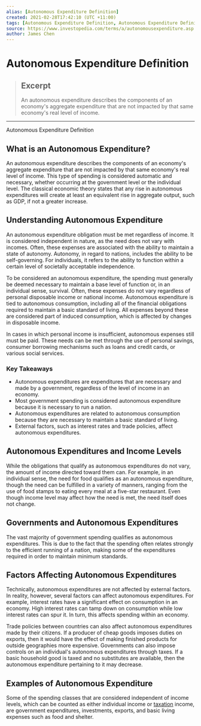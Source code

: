 ```yaml
---
alias: [Autonomous Expenditure Definition]
created: 2021-02-28T17:42:10 (UTC +11:00)
tags: [Autonomous Expenditure Definition, Autonomous Expenditure Definition]
source: https://www.investopedia.com/terms/a/autonomousexpenditure.asp
author: James Chen
---
```


# Autonomous Expenditure Definition

> ## Excerpt
> An autonomous expenditure describes the components of an economy's aggregate expenditure that are not impacted by that same economy's real level of income.

---

Autonomous Expenditure Definition
## What is an Autonomous Expenditure?

An autonomous expenditure describes the components of an economy's aggregate expenditure that are not impacted by that same economy's real level of income. This type of spending is considered automatic and necessary, whether occurring at the government level or the individual level. The classical economic theory states that any rise in autonomous expenditures will create at least an equivalent rise in aggregate output, such as GDP, if not a greater increase.

## Understanding Autonomous Expenditure

An autonomous expenditure obligation must be met regardless of income. It is considered independent in nature, as the need does not vary with incomes. Often, these expenses are associated with the ability to maintain a state of autonomy. Autonomy, in regard to nations, includes the ability to be self-governing. For individuals, it refers to the ability to function within a certain level of societally acceptable independence.

To be considered an autonomous expenditure, the spending must generally be deemed necessary to maintain a base level of function or, in an individual sense, survival. Often, these expenses do not vary regardless of personal disposable income or national income. Autonomous expenditure is tied to autonomous consumption, including all of the financial obligations required to maintain a basic standard of living. All expenses beyond these are considered part of induced consumption, which is affected by changes in disposable income.

In cases in which personal income is insufficient, autonomous expenses still must be paid. These needs can be met through the use of personal savings, consumer borrowing mechanisms such as loans and credit cards, or various social services.

### Key Takeaways

-   Autonomous expenditures are expenditures that are necessary and made by a government, regardless of the level of income in an economy.
-   Most government spending is considered autonomous expenditure because it is necessary to run a nation.
-   Autonomous expenditures are related to autonomous consumption because they are necessary to maintain a basic standard of living.
-   External factors, such as interest rates and trade policies, affect autonomous expenditures.

## Autonomous Expenditures and Income Levels

While the obligations that qualify as autonomous expenditures do not vary, the amount of income directed toward them can. For example, in an individual sense, the need for food qualifies as an autonomous expenditure, though the need can be fulfilled in a variety of manners, ranging from the use of food stamps to eating every meal at a five-star restaurant. Even though income level may affect how the need is met, the need itself does not change.

## Governments and Autonomous Expenditures

The vast majority of government spending qualifies as autonomous expenditures. This is due to the fact that the spending often relates strongly to the efficient running of a nation, making some of the expenditures required in order to maintain minimum standards.

## Factors Affecting Autonomous Expenditures

Technically, autonomous expenditures are not affected by external factors. In reality, however, several factors can affect autonomous expenditures. For example, interest rates have a significant effect on consumption in an economy. High interest rates can tamp down on consumption while low interest rates can spur it. In turn, this affects spending within an economy.

Trade policies between countries can also affect autonomous expenditures made by their citizens. If a producer of cheap goods imposes duties on exports, then it would have the effect of making finished products for outside geographies more expensive. Governments can also impose controls on an individual's autonomous expenditures through taxes. If a basic household good is taxed and no substitutes are available, then the autonomous expenditure pertaining to it may decrease.

## Examples of Autonomous Expenditure

Some of the spending classes that are considered independent of income levels, which can be counted as either individual income or [taxation](https://www.investopedia.com/terms/t/taxation.asp) income, are government expenditures, investments, exports, and basic living expenses such as food and shelter.
